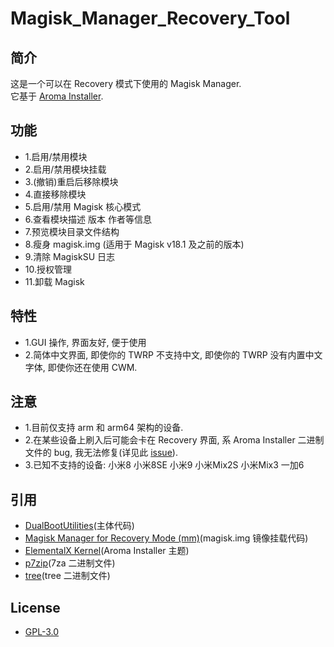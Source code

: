 # Magisk_Manager_Recovery_Tool

## 简介
这是一个可以在 Recovery 模式下使用的 Magisk Manager.<br>
它基于 <a href="https://github.com/amarullz/AROMA-Installer">Aroma Installer</a>.<br>

## 功能
- 1.启用/禁用模块
- 2.启用/禁用模块挂载
- 3.(撤销)重启后移除模块
- 4.直接移除模块
- 5.启用/禁用 Magisk 核心模式
- 6.查看模块描述 版本 作者等信息
- 7.预览模块目录文件结构
- 8.瘦身 magisk.img (适用于 Magisk v18.1 及之前的版本)
- 9.清除 MagiskSU 日志
- 10.授权管理
- 11.卸载 Magisk

## 特性
- 1.GUI 操作, 界面友好, 便于使用<br>
- 2.简体中文界面, 即使你的 TWRP 不支持中文, 即使你的 TWRP 没有内置中文字体, 即使你还在使用 CWM.

## 注意
- 1.目前仅支持 arm 和 arm64 架构的设备.<br>
- 2.在某些设备上刷入后可能会卡在 Recovery 界面, 系 Aroma Installer 二进制文件的 bug, 我无法修复(详见此 <a href="https://github.com/amarullz/AROMA-Installer/issues/38">issue</a>).<br>
- 3.已知不支持的设备: 小米8 小米8SE 小米9 小米Mix2S 小米Mix3 一加6

## 引用
- <a href="https://github.com/chenxiaolong/DualBootPatcher/tree/master/utilities">DualBootUtilities</a>(主体代码)<br>
- <a href="https://forum.xda-developers.com/apps/magisk/module-tool-magisk-manager-recovery-mode-t3693165">Magisk Manager for Recovery Mode (mm)</a>(magisk.img 镜像挂载代码)<br>
- <a href="https://elementalx.org/devices/">ElementalX Kernel</a>(Aroma Installer 主题)<br>
- <a href="https://sourceforge.net/projects/p7zip/files/p7zip/16.02/">p7zip</a>(7za 二进制文件)<br>
- <a href="http://mama.indstate.edu/users/ice/tree/">tree</a>(tree 二进制文件)<br>

## License
- <a href="https://github.com/Pzqqt/Magisk_Manager_Recovery_Tool/blob/master/LICENSE">GPL-3.0</a>
